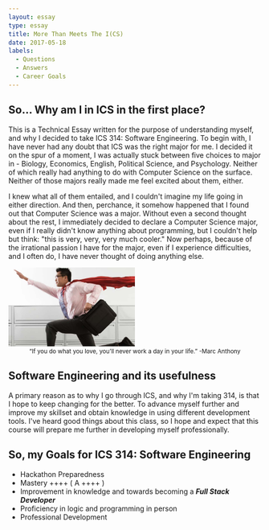 ```yaml
---
layout: essay
type: essay
title: More Than Meets The I(CS)
date: 2017-05-18
labels:
  - Questions
  - Answers
  - Career Goals
---
```

## So... Why am I in ICS in the first place?

This is a Technical Essay written for the purpose of understanding myself, and why I decided to take ICS 314: Software Engineering. 
To begin with, I have never had any doubt that ICS was the right major for me. I decided it on the spur of a moment, I was actually stuck
between five choices to major in - Biology, Economics, English, Political Science, and Psychology. Neither of which really had anything to
do with Computer Science on the surface. Neither of those majors really made me feel excited about them, either. 

I knew what all of them
entailed, and I couldn't imagine my life going in either direction. And then, perchance, it somehow happened that I found out that Computer 
Science was a major. Without even a second thought about the rest, I immediately decided to declare a Computer Science major, even if I
really didn't know anything about programming, but I couldn't help but think: "this is very, very, very much cooler." Now perhaps, because
of the irrational passion I have for the major, even if I experience difficulties, and I often do, I have never thought of doing anything
else.


<img class="ui centered medium image" width= "50%" src="../images/passion.jpg">
<small><center> “If you do what you love, you’ll never work a day in your life.” -Marc Anthony </center></small>


## Software Engineering and its usefulness

A primary reason as to why I go through ICS, and why I'm taking 314, is that I hope to keep changing for the better. 
To advance myself further and improve my skillset and obtain knowledge in using different development tools.
I've heard good things about this class, so I hope and expect that this course will prepare me further in developing myself professionally.  

## So, my Goals for ICS 314: Software Engineering

- Hackathon Preparedness
- Mastery ++++ ( A ++++ )
- Improvement in knowledge and towards becoming a ***Full Stack Developer***
- Proficiency in logic and programming in person
- Professional Development
